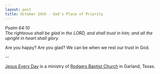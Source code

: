 ```yaml
---
layout: post
title: October 24th - God's Place of Priority
---
```


_Psalm 64:10  
The righteous shall be glad in the LORD, and shall trust in him; and
all the upright in heart shall glory._

Are you happy? Are you glad? We can be when we rest our trust in
God.

 --

<a href=http://jesuseveryday.net>Jesus Every Day</a> is a ministry of <a href=http://rodgersbaptist.net>Rodgers Baptist Church</a> in Garland, Texas.
